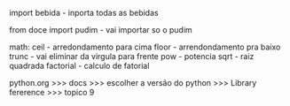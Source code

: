 import bebida - inporta todas as bebidas

from doce import pudim -  vai importar so o pudim

math:
ceil -  arredondamento para cima
floor - arrendondamento pra baixo
trunc - vai eliminar da virgula para frente
pow - potencia
sqrt - raiz quadrada
factorial - calculo de fatorial


python.org >>> docs >>> escolher a versão do python >>> Library fererence >>>  topico 9